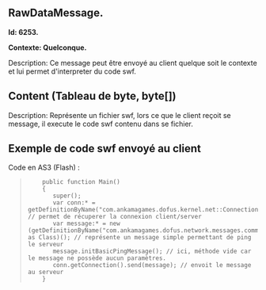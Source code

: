 ## RawDataMessage.
<b>
Id: 6253.<p>
Contexte: Quelconque.<p></b>
Description: Ce message peut être envoyé au client quelque soit le contexte et lui permet d'interpreter du code swf.


## Content (Tableau de byte, byte[]) 
Description: Représente un fichier swf, lors ce que le client reçoit se message, il execute le code swf contenu dans se fichier.

## Exemple de code swf envoyé au client

Code en AS3 (Flash) : 

>         public function Main()
>         {
>            super();
>            var conn:* = getDefinitionByName("com.ankamagames.dofus.kernel.net::ConnectionsHandler"); // permet de récuperer la connexion client/server
>            var message:* = new (getDefinitionByName("com.ankamagames.dofus.network.messages.common.basic::BasicPingMessage") as Class)(); // représente un message simple permettant de ping le serveur
>            message.initBasicPingMessage(); // ici, méthode vide car le message ne possède aucun paramètres.
>            conn.getConnection().send(message); // envoit le message au serveur
>         }


